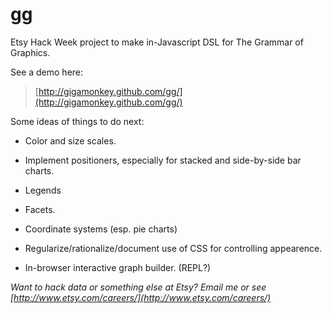 gg
===

Etsy Hack Week project to make in-Javascript DSL for The Grammar of Graphics.

See a demo here:

> [http://gigamonkey.github.com/gg/](http://gigamonkey.github.com/gg/)

Some ideas of things to do next:

- Color and size scales.

- Implement positioners, especially for stacked and side-by-side bar charts.

- Legends

- Facets.

- Coordinate systems (esp. pie charts)

- Regularize/rationalize/document use of CSS for controlling appearence.

- In-browser interactive graph builder. (REPL?)


*Want to hack data or something else at Etsy? Email me or see
 [http://www.etsy.com/careers/](http://www.etsy.com/careers/)*